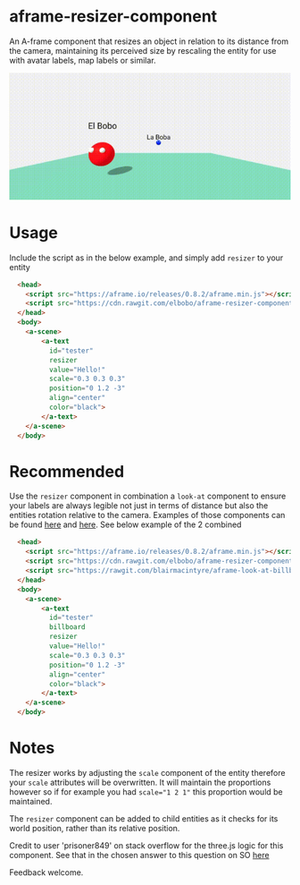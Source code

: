 # aframe-resizer-component
An A-frame component that resizes an object in relation to its distance from the camera, maintaining its perceived size by rescaling the entity for use with avatar labels, map labels or similar.

![Resizer component demo](https://github.com/elbobo/aframe-resizer-component/blob/master/RESIZERDEMO.gif?raw=true)

# Usage
Include the script as in the below example, and simply add `resizer` to your entity

```html
  <head>
    <script src="https://aframe.io/releases/0.8.2/aframe.min.js"></script>
    <script src="https://cdn.rawgit.com/elbobo/aframe-resizer-component/06b89743/dist/0.1/aframe-resizer-component.js"></script>
  </head>
  <body>
    <a-scene>
        <a-text 
          id="tester"
          resizer
          value="Hello!"
          scale="0.3 0.3 0.3"
          position="0 1.2 -3"
          align="center"
          color="black">
        </a-text>
    </a-scene>
  </body>
```
# Recommended
Use the `resizer` component in combination a `look-at` component to ensure your labels are always legible not just in terms of distance but also the entities rotation relative to the camera. Examples of those components can be found [here](https://www.npmjs.com/package/aframe-look-at-component) and [here](https://github.com/blairmacintyre/aframe-look-at-billboard-component). See below example of the 2 combined

```html
  <head>
    <script src="https://aframe.io/releases/0.8.2/aframe.min.js"></script>
    <script src="https://cdn.rawgit.com/elbobo/aframe-resizer-component/06b89743/dist/0.1/aframe-resizer-component.js"></script>
    <script src="https://rawgit.com/blairmacintyre/aframe-look-at-billboard-component/master/dist/aframe-look-at-billboard-component.min.js"></script>
  </head>
  <body>
    <a-scene>
        <a-text 
          id="tester"
          billboard
          resizer
          value="Hello!"
          scale="0.3 0.3 0.3"
          position="0 1.2 -3"
          align="center"
          color="black">
        </a-text>
    </a-scene>
  </body>
```

# Notes
The resizer works by adjusting the `scale` component of the entity therefore your `scale` attributes will be overwritten. It will maintain the proportions however so if for example you had `scale="1 2 1"` this proportion would be maintained.

The `resizer` component can be added to child entities as it checks for its world position, rather than its relative position.

Credit to user 'prisoner849' on stack overflow for the three.js logic for this component. See that in the chosen answer to this question on SO [here](https://stackoverflow.com/questions/40446915/three-js-keep-label-size-on-zoom) 

Feedback welcome.



